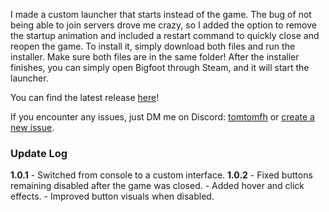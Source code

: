 I made a custom launcher that starts instead of the game.
The bug of not being able to join servers drove me crazy, so I added the option to remove the startup animation and included a restart command to quickly close and reopen the game.
To install it, simply download both files and run the installer. Make sure both files are in the same folder!
After the installer finishes, you can simply open Bigfoot through Steam, and it will start the launcher.

You can find the latest release [here](https://github.com/TomtomFH/Bigfoot-Launcher/releases)!

If you encounter any issues, just DM me on Discord: [tomtomfh](https://discord.com/users/787626799512158259) or [create a new issue](https://github.com/TomtomFH/Bigfoot-Launcher/issues).

### Update Log

__1.0.1__ 
    - Switched from console to a custom interface.
__1.0.2__
    - Fixed buttons remaining disabled after the game was closed.
    - Added hover and click effects.
    - Improved button visuals when disabled.
